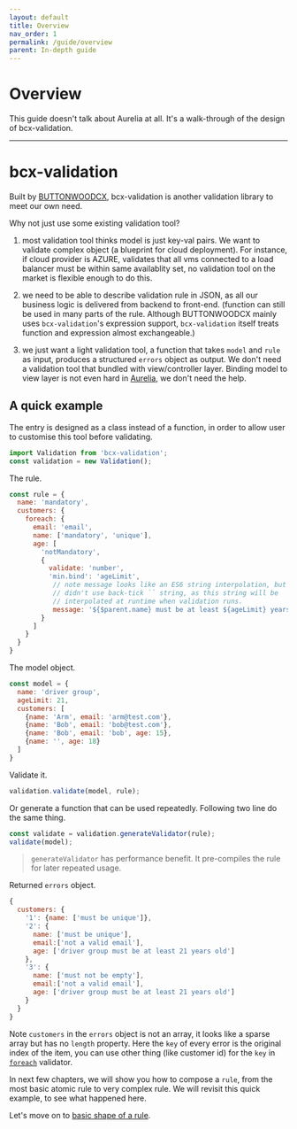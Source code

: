```yaml
---
layout: default
title: Overview
nav_order: 1
permalink: /guide/overview
parent: In-depth guide
---
```


# Overview

This guide doesn't talk about Aurelia at all. It's a walk-through of the design of bcx-validation.

---

# bcx-validation

Built by [BUTTONWOODCX](https://buttonwood.com.au), bcx-validation is another validation library to meet our own need.

Why not just use some existing validation tool?

1. most validation tool thinks model is just key-val pairs. We want to validate complex object (a blueprint for cloud deployment). For instance, if cloud provider is AZURE, validates that all vms connected to a load balancer must be within same availablity set, no validation tool on the market is flexible enough to do this.

2. we need to be able to describe validation rule in JSON, as all our business logic is delivered from backend to front-end. (function can still be used in many parts of the rule. Although BUTTONWOODCX mainly uses `bcx-validation`'s expression support, `bcx-validation` itself treats function and expression almost exchangeable.)

3. we just want a light validation tool, a function that takes `model` and `rule` as input, produces a structured `errors` object as output. We don't need a validation tool that bundled with view/controller layer. Binding model to view layer is not even hard in [Aurelia](http://aurelia.io), we don't need the help.

## A quick example

The entry is designed as a class instead of a function, in order to allow user to customise this tool before validating.

```js
import Validation from 'bcx-validation';
const validation = new Validation();
```

The rule.

```js
const rule = {
  name: 'mandatory',
  customers: {
    foreach: {
      email: 'email',
      name: ['mandatory', 'unique'],
      age: [
        'notMandatory',
        {
          validate: 'number',
          'min.bind': 'ageLimit',
           // note message looks like an ES6 string interpolation, but
           // didn't use back-tick `` string, as this string will be
           // interpolated at runtime when validation runs.
           message: '${$parent.name} must be at least ${ageLimit} years old'
        }
      ]
    }
  }
}
```

The model object.

```js
const model = {
  name: 'driver group',
  ageLimit: 21,
  customers: [
    {name: 'Arm', email: 'arm@test.com'},
    {name: 'Bob', email: 'bob@test.com'},
    {name: 'Bob', email: 'bob', age: 15},
    {name: '', age: 18}
  ]
}
```

Validate it.

```js
validation.validate(model, rule);
```

Or generate a function that can be used repeatedly. Following two line do the same thing.

```js
const validate = validation.generateValidator(rule);
validate(model);
```

> `generateValidator` has performance benefit. It pre-compiles the rule for later repeated usage.

Returned `errors` object.

```js
{
  customers: {
    '1': {name: ['must be unique']},
    '2': {
      name: ['must be unique'],
      email:['not a valid email'],
      age: ['driver group must be at least 21 years old']
    },
    '3': {
      name: ['must not be empty'],
      email:['not a valid email'],
      age: ['driver group must be at least 21 years old']
    }
  }
}
```

Note `customers` in the `errors` object is not an array, it looks like a sparse array but has no `length` property. Here the `key` of every error is the original index of the item, you can use other thing (like customer id) for the `key` in [`foreach`](./foreach-transformer) validator.

In next few chapters, we will show you how to compose a `rule`, from the most basic atomic rule to very complex rule. We will revisit this quick example, to see what happened here.

Let's move on to [basic shape of a rule](./basic-shape-of-a-rule).
